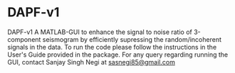 # DAPF-v1
DAPF-v1
A MATLAB-GUI to enhance the signal to noise ratio of 3-component seismogram by efficiently supressing the random/incoherent signals in the data.
To run the code please follow the instructions in the User's Guide provided in the package.
For any query regarding running the GUI, contact
Sanjay Singh Negi at 
sasnegi85@gmail.com
